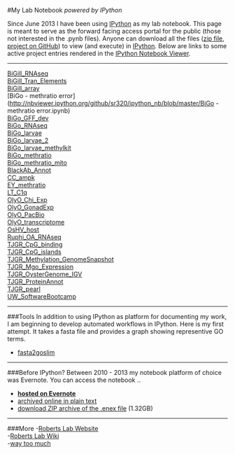 #My Lab Notebook
*powered by IPython*

Since June 2013 I have been using [IPython](http://ipython.org/) as my lab notebook. This page is meant to serve as the forward facing access portal for the public (those not interested in the .pynb files). Anyone can download all the files ([zip file](https://github.com/sr320/ipython_nb/zipball/master), [project on GitHub](https://github.com/sr320/ipython_nb)) to view (and execute) in [IPython](http://ipython.org/). Below are links to some active project entries rendered in the [IPython Notebook Viewer](http://nbviewer.ipython.org/).


---

[BiGill_RNAseq](http://nbviewer.ipython.org/github/sr320/ipython_nb/blob/master/BiGill_RNAseq.ipynb)    [BiGill_Tran_Elements](http://nbviewer.ipython.org/github/sr320/ipython_nb/blob/master/BiGill_Tran_Elements.ipynb)    [BiGill_array](http://nbviewer.ipython.org/github/sr320/ipython_nb/blob/master/BiGill_array.ipynb)    [BiGo - methratio error](http://nbviewer.ipython.org/github/sr320/ipython_nb/blob/master/BiGo - methratio error.ipynb)    [BiGo_GFF_dev](http://nbviewer.ipython.org/github/sr320/ipython_nb/blob/master/BiGo_GFF_dev.ipynb)    [BiGo_RNAseq](http://nbviewer.ipython.org/github/sr320/ipython_nb/blob/master/BiGo_RNAseq.ipynb)    [BiGo_larvae](http://nbviewer.ipython.org/github/sr320/ipython_nb/blob/master/BiGo_larvae.ipynb)    [BiGo_larvae_2](http://nbviewer.ipython.org/github/sr320/ipython_nb/blob/master/BiGo_larvae_2.ipynb)    [BiGo_larvae_methylkit](http://nbviewer.ipython.org/github/sr320/ipython_nb/blob/master/BiGo_larvae_methylkit.ipynb)    [BiGo_methratio](http://nbviewer.ipython.org/github/sr320/ipython_nb/blob/master/BiGo_methratio.ipynb)    [BiGo_methratio_mito](http://nbviewer.ipython.org/github/sr320/ipython_nb/blob/master/BiGo_methratio_mito.ipynb)    [BlackAb_Annot](http://nbviewer.ipython.org/github/sr320/ipython_nb/blob/master/BlackAb_Annot.ipynb)    [CC_ampk](http://nbviewer.ipython.org/github/sr320/ipython_nb/blob/master/CC_ampk.ipynb)    [EY_methratio](http://nbviewer.ipython.org/github/sr320/ipython_nb/blob/master/EY_methratio.ipynb)     [LT_C1q](http://nbviewer.ipython.org/github/sr320/ipython_nb/blob/master/LT_C1q.ipynb)       [OlyO_Chi_Exp](http://nbviewer.ipython.org/github/sr320/ipython_nb/blob/master/OlyO_Chi_Exp.ipynb)    [OlyO_GonadExp](http://nbviewer.ipython.org/github/sr320/ipython_nb/blob/master/OlyO_GonadExp.ipynb)    [OlyO_PacBio](http://nbviewer.ipython.org/github/sr320/ipython_nb/blob/master/OlyO_PacBio.ipynb)    [OlyO_transcriptome](http://nbviewer.ipython.org/github/sr320/ipython_nb/blob/master/OlyO_transcriptome.ipynb)    [OsHV_host](http://nbviewer.ipython.org/github/sr320/ipython_nb/blob/master/OsHV_host.ipynb)          [Ruphi_OA_RNAseq](http://nbviewer.ipython.org/github/sr320/ipython_nb/blob/master/Ruphi_OA_RNAseq.ipynb)    [TJGR_CpG_binding](http://nbviewer.ipython.org/github/sr320/ipython_nb/blob/master/TJGR_CpG_binding.ipynb)    [TJGR_CpG_islands](http://nbviewer.ipython.org/github/sr320/ipython_nb/blob/master/TJGR_CpG_islands.ipynb)    [TJGR_Methylation_GenomeSnapshot](http://nbviewer.ipython.org/github/sr320/ipython_nb/blob/master/TJGR_Methylation_GenomeSnapshot.ipynb)    [TJGR_Mgo_Expression](http://nbviewer.ipython.org/github/sr320/ipython_nb/blob/master/TJGR_Mgo_Expression.ipynb)    [TJGR_OysterGenome_IGV](http://nbviewer.ipython.org/github/sr320/ipython_nb/blob/master/TJGR_OysterGenome_IGV.ipynb)    [TJGR_ProteinAnnot](http://nbviewer.ipython.org/github/sr320/ipython_nb/blob/master/TJGR_ProteinAnnot.ipynb)    [TJGR_pearl](http://nbviewer.ipython.org/github/sr320/ipython_nb/blob/master/TJGR_pearl.ipynb)    [UW_SoftwareBootcamp](http://nbviewer.ipython.org/github/sr320/ipython_nb/blob/master/UW_SoftwareBootcamp.ipynb)    


---
###Tools
In addition to using IPython as platform for documenting my work, I am beginning to develop automated workflows in IPython. Here is my first attempt.
It takes a fasta file and provides a graph showing representive GO terms. 

- [fasta2goslim](http://nbviewer.ipython.org/github/sr320/ipython_nb/blob/master/tools/fasta2goslim.ipynb)  


--- 
###Before IPython?
Between 2010 - 2013 my notebook platform of choice was Evernote. You can access the notebook ..    
- **[hosted on Evernote](https://www.evernote.com/pub/sr320/lab)**   
- [archived online in plain text](http://eagle.fish.washington.edu/trilobite/sr320_labnotebook_060113.enex/)   
- [download ZIP archive of the .enex file](http://eagle.fish.washington.edu/trilobite/LabNotebook080113.enex.zip) (1.32GB)


--- 
###More
-[Roberts Lab Website](http://faculty.washington.edu/sr320/)    
-[Roberts Lab Wiki](http://genefish.wikispaces.com/)   
-[way too much](http://faculty.washington.edu/sr320/?page_id=3577)   
